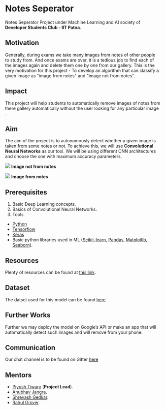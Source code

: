 # Notes Seperator
Notes Seperator Project under Machine Learning and AI society of **Developer Students Club - IIT Patna**.

## Motivation
Generally, during exams we take many images from notes of other people to study from. And once exams are over, it is a tedious job to find each of the images again and delete them one by one from our gallery.
This is the very motivation for this project - To develop an algorithm that can classify a given image as "image from notes" and "image not from notes".

## Impact
This project will help students to automatically remove images of notes from there gallery automatically without the user looking for any particular image .

## Aim
The aim of the project is to autonomously detect whether a given image is taken from some notes or not. To achieve this, we will use **Convolutional Neural Networks** as our tool.
We will be using different CNN architectures and choose the one with maximum accuracy parameters.

![](https://encrypted-tbn0.gstatic.com/images?q=tbn:ANd9GcQ4xUyot0A495vomnp-aAmH7OCrV9AFDQhcoEr2JTmVV0ASl-C7PA)    **Image not from notes**


![](https://qrfellows.files.wordpress.com/2013/11/20120621_1107271.jpg?w=225&h=300)    **Image from notes**

## Prerequisites
1. Basic Deep Learning concepts.
2. Basics of Convolutional Neural Networks.
3. Tools
* [Python](https://www.python.org/)
* [Tensorflow](https://www.tensorflow.org/)
* [Keras](https://keras.io/)
* Basic python libraries used in ML ([Scikit-learn](https://scikit-learn.org/), [Pandas](https://pandas.pydata.org/), [Matplotlib](https://matplotlib.org/), [Seaborn](https://seaborn.pydata.org/)).

## Resources
Plenty of resources can be found at [this link](https://aquarius31.github.io/ml/).

## Dataset
The datset used for this model can be found [here](https://drive.google.com/folderview?id=1aM19cJwlfLTzQnE8y6K-gdKuWfCyf0YC). 

## Further Works
Further we may deploy the model on Google’s API or make an app that will automatically detect such images and will remove from your phone.

## Communication

Our chat channel is to be found on Gitter [here](https://gitter.im/dsciitpatna/NotesSeparator?utm_source=share-link&utm_medium=link&utm_campaign=share-link)

## Mentors
* [Piyush Tiwary](https://github.com/aquarius31) (**Project Lead**).
* [Anubhav Jangra](https://github.com/anubhav-jangra).
* [Shreyash Gedkar](https://github.com/shreyash8).
* [Rahul Grover](https://github.com/rahulgrover99).
